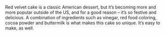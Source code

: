 Red velvet cake is a classic American dessert, but it’s becoming more and more popular outside of the US, and for a good reason – it’s so festive and delicious.
A combination of ingredients such as vinegar, red food coloring, cocoa powder and buttermilk is what makes this cake so unique. It’s easy to make, as well.